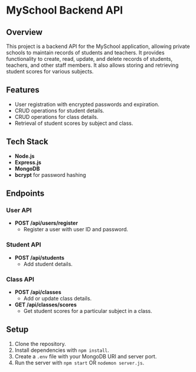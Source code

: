 # MySchool Backend API

## Overview

This project is a backend API for the MySchool application, allowing private schools to maintain records of students and teachers. It provides functionality to create, read, update, and delete records of students, teachers, and other staff members. It also allows storing and retrieving student scores for various subjects.

## Features

- User registration with encrypted passwords and expiration.
- CRUD operations for student details.
- CRUD operations for class details.
- Retrieval of student scores by subject and class.

## Tech Stack

- **Node.js**
- **Express.js**
- **MongoDB**
- **bcrypt** for password hashing

## Endpoints

### User API

- **POST /api/users/register**
  - Register a user with user ID and password.

### Student API

- **POST /api/students**
  - Add student details.

### Class API

- **POST /api/classes**
  - Add or update class details.
- **GET /api/classes/scores**
  - Get student scores for a particular subject in a class.

## Setup

1. Clone the repository.
2. Install dependencies with `npm install`.
3. Create a `.env` file with your MongoDB URI and server port.
4. Run the server with `npm start` OR `nodemon server.js`.
